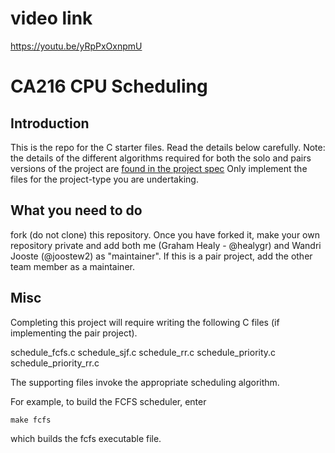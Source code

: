 # video link
https://youtu.be/yRpPxOxnpmU

# CA216 CPU Scheduling

## Introduction
This is the repo for the C starter files.  Read the details below carefully.  Note: the details of the different algorithms required for both the solo and pairs versions of the project are [found in the project spec](https://loop.dcu.ie/mod/assign/view.php?id=1815150) Only implement the files for the project-type you are undertaking.


## What you need to do
fork (do not clone) this repository.  Once you have forked it, make your own repository private and add both me (Graham Healy - @healygr) and Wandri Jooste (@joostew2) as "maintainer". If this is a pair project, add the other team member as a maintainer. 



## Misc 
Completing this project will require writing the following C files (if implementing the pair project).

schedule_fcfs.c
schedule_sjf.c
schedule_rr.c
schedule_priority.c
schedule_priority_rr.c

The supporting files invoke the appropriate scheduling algorithm. 

For example, to build the FCFS scheduler, enter
```
make fcfs
```
which builds the fcfs executable file.

